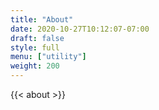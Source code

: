 ```yaml
---
title: "About"
date: 2020-10-27T10:12:07-07:00
draft: false
style: full
menu: ["utility"]
weight: 200
---
```



{{< about >}}